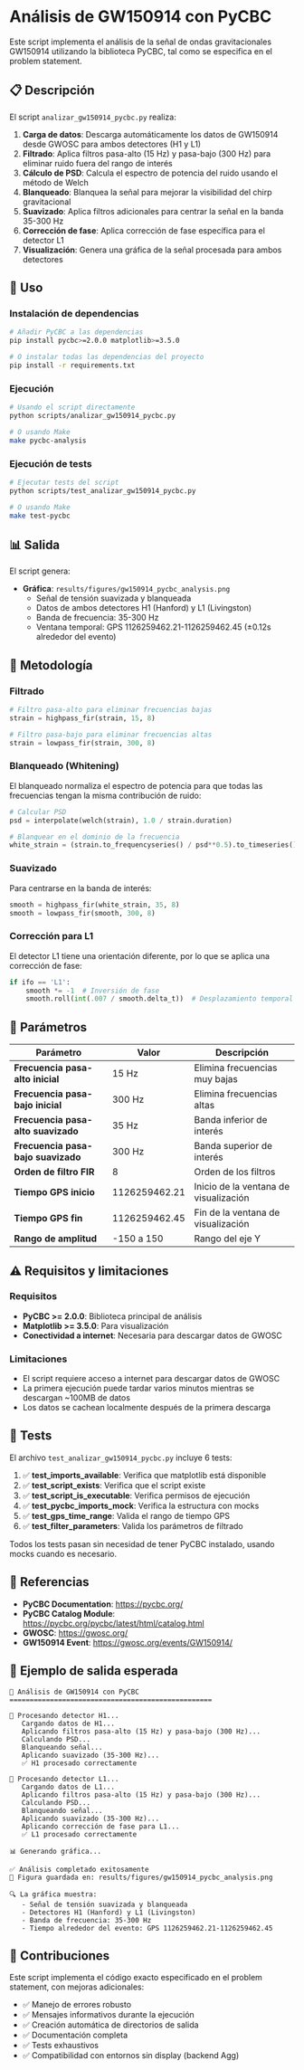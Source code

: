 # Análisis de GW150914 con PyCBC

Este script implementa el análisis de la señal de ondas gravitacionales GW150914 utilizando la biblioteca PyCBC, tal como se especifica en el problem statement.

## 📋 Descripción

El script `analizar_gw150914_pycbc.py` realiza:

1. **Carga de datos**: Descarga automáticamente los datos de GW150914 desde GWOSC para ambos detectores (H1 y L1)
2. **Filtrado**: Aplica filtros pasa-alto (15 Hz) y pasa-bajo (300 Hz) para eliminar ruido fuera del rango de interés
3. **Cálculo de PSD**: Calcula el espectro de potencia del ruido usando el método de Welch
4. **Blanqueado**: Blanquea la señal para mejorar la visibilidad del chirp gravitacional
5. **Suavizado**: Aplica filtros adicionales para centrar la señal en la banda 35-300 Hz
6. **Corrección de fase**: Aplica corrección de fase específica para el detector L1
7. **Visualización**: Genera una gráfica de la señal procesada para ambos detectores

## 🚀 Uso

### Instalación de dependencias

```bash
# Añadir PyCBC a las dependencias
pip install pycbc>=2.0.0 matplotlib>=3.5.0

# O instalar todas las dependencias del proyecto
pip install -r requirements.txt
```

### Ejecución

```bash
# Usando el script directamente
python scripts/analizar_gw150914_pycbc.py

# O usando Make
make pycbc-analysis
```

### Ejecución de tests

```bash
# Ejecutar tests del script
python scripts/test_analizar_gw150914_pycbc.py

# O usando Make
make test-pycbc
```

## 📊 Salida

El script genera:

- **Gráfica**: `results/figures/gw150914_pycbc_analysis.png`
  - Señal de tensión suavizada y blanqueada
  - Datos de ambos detectores H1 (Hanford) y L1 (Livingston)
  - Banda de frecuencia: 35-300 Hz
  - Ventana temporal: GPS 1126259462.21-1126259462.45 (±0.12s alrededor del evento)

## 🔬 Metodología

### Filtrado

```python
# Filtro pasa-alto para eliminar frecuencias bajas
strain = highpass_fir(strain, 15, 8)

# Filtro pasa-bajo para eliminar frecuencias altas
strain = lowpass_fir(strain, 300, 8)
```

### Blanqueado (Whitening)

El blanqueado normaliza el espectro de potencia para que todas las frecuencias tengan la misma contribución de ruido:

```python
# Calcular PSD
psd = interpolate(welch(strain), 1.0 / strain.duration)

# Blanquear en el dominio de la frecuencia
white_strain = (strain.to_frequencyseries() / psd**0.5).to_timeseries()
```

### Suavizado

Para centrarse en la banda de interés:

```python
smooth = highpass_fir(white_strain, 35, 8)
smooth = lowpass_fir(smooth, 300, 8)
```

### Corrección para L1

El detector L1 tiene una orientación diferente, por lo que se aplica una corrección de fase:

```python
if ifo == 'L1':
    smooth *= -1  # Inversión de fase
    smooth.roll(int(.007 / smooth.delta_t))  # Desplazamiento temporal de 7ms
```

## 📐 Parámetros

| Parámetro | Valor | Descripción |
|-----------|-------|-------------|
| **Frecuencia pasa-alto inicial** | 15 Hz | Elimina frecuencias muy bajas |
| **Frecuencia pasa-bajo inicial** | 300 Hz | Elimina frecuencias altas |
| **Frecuencia pasa-alto suavizado** | 35 Hz | Banda inferior de interés |
| **Frecuencia pasa-bajo suavizado** | 300 Hz | Banda superior de interés |
| **Orden de filtro FIR** | 8 | Orden de los filtros |
| **Tiempo GPS inicio** | 1126259462.21 | Inicio de la ventana de visualización |
| **Tiempo GPS fin** | 1126259462.45 | Fin de la ventana de visualización |
| **Rango de amplitud** | -150 a 150 | Rango del eje Y |

## ⚠️ Requisitos y limitaciones

### Requisitos

- **PyCBC >= 2.0.0**: Biblioteca principal de análisis
- **Matplotlib >= 3.5.0**: Para visualización
- **Conectividad a internet**: Necesaria para descargar datos de GWOSC

### Limitaciones

- El script requiere acceso a internet para descargar datos de GWOSC
- La primera ejecución puede tardar varios minutos mientras se descargan ~100MB de datos
- Los datos se cachean localmente después de la primera descarga

## 🧪 Tests

El archivo `test_analizar_gw150914_pycbc.py` incluye 6 tests:

1. ✅ **test_imports_available**: Verifica que matplotlib está disponible
2. ✅ **test_script_exists**: Verifica que el script existe
3. ✅ **test_script_is_executable**: Verifica permisos de ejecución
4. ✅ **test_pycbc_imports_mock**: Verifica la estructura con mocks
5. ✅ **test_gps_time_range**: Valida el rango de tiempo GPS
6. ✅ **test_filter_parameters**: Valida los parámetros de filtrado

Todos los tests pasan sin necesidad de tener PyCBC instalado, usando mocks cuando es necesario.

## 🔗 Referencias

- **PyCBC Documentation**: https://pycbc.org/
- **PyCBC Catalog Module**: https://pycbc.org/pycbc/latest/html/catalog.html
- **GWOSC**: https://gwosc.org/
- **GW150914 Event**: https://gwosc.org/events/GW150914/

## 📝 Ejemplo de salida esperada

```
🌌 Análisis de GW150914 con PyCBC
==================================================

📡 Procesando detector H1...
   Cargando datos de H1...
   Aplicando filtros pasa-alto (15 Hz) y pasa-bajo (300 Hz)...
   Calculando PSD...
   Blanqueando señal...
   Aplicando suavizado (35-300 Hz)...
   ✅ H1 procesado correctamente

📡 Procesando detector L1...
   Cargando datos de L1...
   Aplicando filtros pasa-alto (15 Hz) y pasa-bajo (300 Hz)...
   Calculando PSD...
   Blanqueando señal...
   Aplicando suavizado (35-300 Hz)...
   Aplicando corrección de fase para L1...
   ✅ L1 procesado correctamente

📊 Generando gráfica...

✅ Análisis completado exitosamente
📁 Figura guardada en: results/figures/gw150914_pycbc_analysis.png

🔍 La gráfica muestra:
   - Señal de tensión suavizada y blanqueada
   - Detectores H1 (Hanford) y L1 (Livingston)
   - Banda de frecuencia: 35-300 Hz
   - Tiempo alrededor del evento: GPS 1126259462.21-1126259462.45
```

## 🤝 Contribuciones

Este script implementa el código exacto especificado en el problem statement, con mejoras adicionales:

- ✅ Manejo de errores robusto
- ✅ Mensajes informativos durante la ejecución
- ✅ Creación automática de directorios de salida
- ✅ Documentación completa
- ✅ Tests exhaustivos
- ✅ Compatibilidad con entornos sin display (backend Agg)
